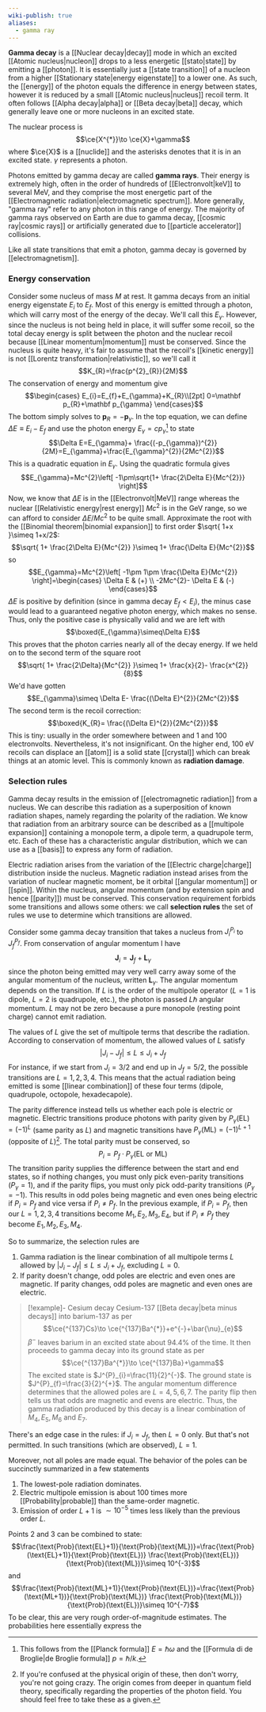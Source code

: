 ```yaml
---
wiki-publish: true
aliases:
  - gamma ray
---
```

**Gamma decay** is a [[Nuclear decay|decay]] mode in which an excited [[Atomic nucleus|nucleon]] drops to a less energetic [[stato|state]] by emitting a [[photon]]. It is essentially just a [[state transition]] of a nucleon from a higher [[Stationary state|energy eigenstate]] to a lower one. As such, the [[energy]] of the photon equals the difference in energy between states, however it is reduced by a small [[Atomic nucleus|nucleus]] recoil term. It often follows [[Alpha decay|alpha]] or [[Beta decay|beta]] decay, which generally leave one or more nucleons in an excited state.

The nuclear process is
$$\ce{X^{*}}\to \ce{X}+\gamma$$
where $\ce{X}$ is a [[nuclide]] and the asterisks denotes that it is in an excited state. $\gamma$ represents a photon.

Photons emitted by gamma decay are called **gamma rays**. Their energy is extremely high, often in the order of hundreds of [[Electronvolt|keV]] to several MeV, and they comprise the most energetic part of the [[Electromagnetic radiation|electromagnetic spectrum]]. More generally, "gamma ray" refer to any photon in this range of energy. The majority of gamma rays observed on Earth are due to gamma decay, [[cosmic ray|cosmic rays]] or artificially generated due to [[particle accelerator]] collisions.

Like all state transitions that emit a photon, gamma decay is governed by [[electromagnetism]].
### Energy conservation
Consider some nucleus of mass $M$ at rest. It gamma decays from an initial energy eigenstate $E_{i}$ to $E_{f}$. Most of this energy is emitted through a photon, which will carry most of the energy of the decay. We'll call this $E_{\gamma}$. However, since the nucleus is not being held in place, it will suffer some recoil, so the total decay energy is split between the photon and the nuclear recoil because [[Linear momentum|momentum]] must be conserved. Since the nucleus is quite heavy, it's fair to assume that the recoil's [[kinetic energy]] is not [[Lorentz transformation|relativistic]], so we'll call it
$$K_{R}=\frac{p^{2}_{R}}{2M}$$
The conservation of energy and momentum give
$$\begin{cases}
E_{i}=E_{f}+E_{\gamma}+K_{R}\\[2pt]
0=\mathbf p_{R}+\mathbf p_{\gamma}
\end{cases}$$
The bottom simply solves to $\mathbf p_{R}=-\mathbf p_{\gamma}$. In the top equation, we can define $\Delta E\equiv E_{i}-E_{f}$ and use the photon energy $E_{\gamma}=cp_{\gamma}$[^1] to state
$$\Delta E=E_{\gamma}+ \frac{(-p_{\gamma})^{2}}{2M}=E_{\gamma}+\frac{E_{\gamma}^{2}}{2Mc^{2}}$$
This is a quadratic equation in $E_{\gamma}$. Using the quadratic formula gives
$$E_{\gamma}=Mc^{2}\left[ -1\pm\sqrt{1+ \frac{2\Delta E}{Mc^{2}}} \right]$$
Now, we know that $\Delta E$ is in the [[Electronvolt|MeV]] range whereas the nuclear [[Relativistic energy|rest energy]] $Mc^{2}$ is in the GeV range, so we can afford to consider $\Delta E/Mc^{2}$ to be quite small. Approximate the root with the [[Binomial theorem|binomial expansion]] to first order $\sqrt{ 1+x }\simeq 1+x/2$:
$$\sqrt{ 1+ \frac{2\Delta E}{Mc^{2}} }\simeq 1+ \frac{\Delta E}{Mc^{2}}$$
so
$$E_{\gamma}=Mc^{2}\left[ -1\pm 1\pm \frac{\Delta E}{Mc^{2}} \right]=\begin{cases}
\Delta E & (+) \\
-2Mc^{2}- \Delta E & (-)
\end{cases}$$
$\Delta E$ is positive by definition (since in gamma decay $E_{f}<E_{i}$), the minus case would lead to a guaranteed negative photon energy, which makes no sense. Thus, only the positive case is physically valid and we are left with
$$\boxed{E_{\gamma}\simeq\Delta E}$$
This proves that the photon carries nearly all of the decay energy. If we held on to the second term of the square root
$$\sqrt{ 1+ \frac{2\Delta}{Mc^{2}} }\simeq 1+ \frac{x}{2}- \frac{x^{2}}{8}$$
We'd have gotten
$$E_{\gamma}\simeq \Delta E- \frac{(\Delta E)^{2}}{2Mc^{2}}$$
The second term is the recoil correction:
$$\boxed{K_{R}= \frac{(\Delta E)^{2}}{2Mc^{2}}}$$
This is tiny: usually in the order somewhere between and 1 and 100 electronvolts. Nevertheless, it's not insignificant. On the higher end, $100\text{ eV}$ recoils can displace an [[atom]] is a solid state [[crystal]] which can break things at an atomic level. This is commonly known as **radiation damage**.
### Selection rules
Gamma decay results in the emission of [[electromagnetic radiation]] from a nucleus. We can describe this radiation as a superposition of known radiation shapes, namely regarding the polarity of the radiation. We know that radiation from an arbitrary source can be described as a [[multipole expansion]] containing a monopole term, a dipole term, a quadrupole term, etc. Each of these has a characteristic angular distribution, which we can use as a [[basis]] to express any form of radiation.

Electric radiation arises from the variation of the [[Electric charge|charge]] distribution inside the nucleus. Magnetic radiation instead arises from the variation of nuclear magnetic moment, be it orbital [[angular momentum]] or [[spin]]. Within the nucleus, angular momentum (and by extension spin and hence [[parity]]) must be conserved. This conservation requirement forbids some transitions and allows some others: we call **selection rules** the set of rules we use to determine which transitions are allowed.

Consider some gamma decay transition that takes a nucleus from $J_{i}^{P_{i}}$ to $J_{f}^{P_{f}}$. From conservation of angular momentum I have
$$\mathbf{J}_{i}=\mathbf{J}_{f}+\mathbf{L}_{\gamma}$$
since the photon being emitted may very well carry away some of the angular momentum of the nucleus, written $\mathbf{L}_{\gamma}$. The angular momentum depends on the transition. If $L$ is the order of the multipole operator ($L=1$ is dipole, $L=2$ is quadrupole, etc.), the photon is passed $L\hbar$ angular momentum. $L$ may not be zero because a pure monopole (resting point charge) cannot emit radiation.

The values of $L$ give the set of multipole terms that describe the radiation. According to conservation of momentum, the allowed values of $L$ satisfy
$$|J_{i}-J_{f}|\leq L\leq J_{i}+J_{f}$$
For instance, if we start from $J_{i}=3/2$ and end up in $J_{f}=5/2$, the possible transitions are $L=1,2,3,4$. This means that the actual radiation being emitted is some [[linear combination]] of these four terms (dipole, quadrupole, octopole, hexadecapole).

The parity difference instead tells us whether each pole is electric or magnetic. Electric transitions produce photons with parity given by $P_{\gamma}(\text{EL})=(-1)^{L}$ (same parity as $L$) and magnetic transitions have $P_{\gamma}(\text{ML})=(-1)^{L+1}$ (opposite of $L$)[^2]. The total parity must be conserved, so
$$P_{i}=P_{f}\cdot P_{\gamma}(\text{EL or ML})$$
The transition parity supplies the difference between the start and end states, so if nothing changes, you must only pick even-parity transitions ($P_{\gamma}=1$), and if the parity flips, you must only pick odd-parity transitions ($P_{\gamma}=-1$). This results in odd poles being magnetic and even ones being electric if $P_{i}=P_{f}$ and vice versa if $P_{i}\neq P_{f}$. In the previous example, if $P_{i}=P_{f}$, then our $L=1,2,3,4$ transitions become $M_{1},E_{2},M_{3},E_{4}$, but if $P_{i}\neq P_{f}$ they become $E_{1},M_{2},E_{3},M_{4}$.

So to summarize, the selection rules are
1. Gamma radiation is the linear combination of all multipole terms $L$ allowed by $\lvert J_{i}-J_{f} \rvert\leq L\leq J_{i}+J_{f}$, excluding $L=0$.
2. If parity doesn't change, odd poles are electric and even ones are magnetic. If parity changes, odd poles are magnetic and even ones are electric.

> [!example]- Cesium decay
> Cesium-137 [[Beta decay|beta minus decays]] into barium-137 as per
> $$\ce{^{137}Cs}\to \ce{^{137}Ba^{*}}+e^{-}+\bar{\nu}_{e}$$
> $\beta^{-}$ leaves barium in an excited state about 94.4% of the time. It then proceeds to gamma decay into its ground state as per
> $$\ce{^{137}Ba^{*}}\to \ce{^{137}Ba}+\gamma$$
> The excited state is $J^{P}_{i}=\frac{11}{2}^{-}$. The ground state is $J^{P}_{f}=\frac{3}{2}^{+}$. The angular momentum difference determines that the allowed poles are $L=4,5,6,7$. The parity flip then tells us that odds are magnetic and evens are electric. Thus, the gamma radiation produced by this decay is a linear combination of $M_{4},E_{5},M_{6}$ and $E_{7}$.

There's an edge case in the rules: if $J_{i}=J_{f}$, then $L=0$ only. But that's not permitted. In such transitions (which are observed), $L=1$.

Moreover, not all poles are made equal. The behavior of the poles can be succinctly summarized in a few statements
1. The lowest-pole radiation dominates.
2. Electric multipole emission is about 100 times more [[Probability|probable]] than the same-order magnetic.  
3. Emission of order $L+1$ is $\sim 10^{-5}$ times less likely than the previous order $L$.  

Points 2 and 3 can be combined to state:
$$\frac{\text{Prob}(\text{EL}+1)}{\text{Prob}(\text{ML})}=\frac{\text{Prob}(\text{EL}+1)}{\text{Prob}(\text{EL})} \frac{\text{Prob}(\text{EL})}{\text{Prob}(\text{ML})}\simeq 10^{-3}$$
and
$$\frac{\text{Prob}(\text{ML}+1)}{\text{Prob}(\text{EL})}=\frac{\text{Prob}(\text{ML+1})}{\text{Prob}(\text{ML})} \frac{\text{Prob}(\text{ML})}{\text{Prob}(\text{EL})}\simeq 10^{-7}$$
To be clear, this are very rough order-of-magnitude estimates. The probabilities here essentially express the 

[^1]: This follows from the [[Planck formula]] $E=\hbar \omega$ and the [[Formula di de Broglie|de Broglie formula]] $p=\hbar/k$.

[^2]: If you're confused at the physical origin of these, then don't worry, you're not going crazy. The origin comes from deeper in quantum field theory, specifically regarding the properties of the photon field. You should feel free to take these as a given.
